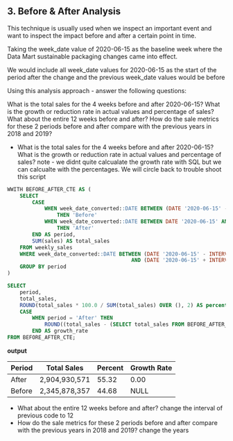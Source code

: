 ## 3. Before & After Analysis
This technique is usually used when we inspect an important event and want to inspect the impact before and after a certain point in time.

Taking the week_date value of 2020-06-15 as the baseline week where the Data Mart sustainable packaging changes came into effect.

We would include all week_date values for 2020-06-15 as the start of the period after the change and the previous week_date values would be before

Using this analysis approach - answer the following questions:

What is the total sales for the 4 weeks before and after 2020-06-15? What is the growth or reduction rate in actual values and percentage of sales?
What about the entire 12 weeks before and after?
How do the sale metrics for these 2 periods before and after compare with the previous years in 2018 and 2019?


* What is the total sales for the 4 weeks before and after 2020-06-15? What is the growth or reduction rate in actual values and percentage of sales?
 note - we didnt quite calcualate the growth rate with SQL but we can calcualte with the percentages. We will circle back to trouble shoot this script

```sql
WWITH BEFORE_AFTER_CTE AS (
    SELECT
        CASE
            WHEN week_date_converted::DATE BETWEEN (DATE '2020-06-15' - INTERVAL '4 weeks') AND (DATE '2020-06-14')
                THEN 'Before'
            WHEN week_date_converted::DATE BETWEEN DATE '2020-06-15' AND (DATE '2020-06-15' + INTERVAL '4 weeks')
                THEN 'After'
        END AS period,
        SUM(sales) AS total_sales
    FROM weekly_sales
    WHERE week_date_converted::DATE BETWEEN (DATE '2020-06-15' - INTERVAL '4 weeks') 
                                        AND (DATE '2020-06-15' + INTERVAL '4 weeks')
    GROUP BY period
)

SELECT 
    period, 
    total_sales,
    ROUND(total_sales * 100.0 / SUM(total_sales) OVER (), 2) AS percent,
    CASE 
        WHEN period = 'After' THEN 
            ROUND((total_sales - (SELECT total_sales FROM BEFORE_AFTER_CTE WHERE period = 'Before')) / NULLIF((SELECT total_sales FROM BEFORE_AFTER_CTE WHERE period = 'Before'), 0) * 100.0, 2)
        END AS growth_rate
FROM BEFORE_AFTER_CTE;


```

**output**

| Period  | Total Sales   | Percent | Growth Rate |
|---------|---------------|---------|-------------|
| After   | 2,904,930,571 | 55.32   | 0.00        |
| Before  | 2,345,878,357 | 44.68   | NULL        |


* What about the entire 12 weeks before and after?
change the interval of previous code to 12
* How do the sale metrics for these 2 periods before and after compare with the previous years in 2018 and 2019?
change the years